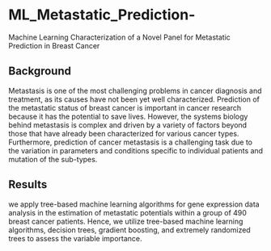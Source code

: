 # ML_Metastatic_Prediction-
Machine Learning Characterization of a Novel Panel for Metastatic Prediction in Breast Cancer

## Background

Metastasis is one of the most challenging problems in cancer diagnosis and
treatment, as its causes have not been yet well characterized. Prediction of
the metastatic status of breast cancer is important in cancer research because
it has the potential to save lives. However, the systems biology behind
metastasis is complex and driven by a variety of factors beyond those that
have already been characterized for various cancer types. Furthermore,
prediction of cancer metastasis is a challenging task due to the variation in
parameters and conditions specific to individual patients and mutation of the
sub-types.

## Results
we apply tree-based machine learning algorithms for gene
expression data analysis in the estimation of metastatic potentials within a
group of 490 breast cancer patients. Hence, we utilize tree-based machine
learning algorithms, decision trees, gradient boosting, and extremely
randomized trees to assess the variable importance.
